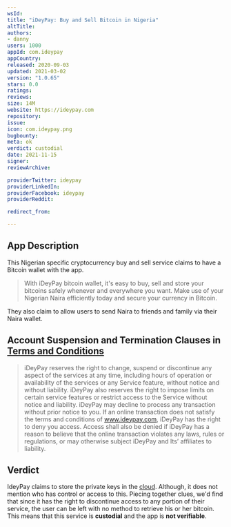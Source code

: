 ```yaml
---
wsId: 
title: "iDeyPay: Buy and Sell Bitcoin in Nigeria"
altTitle: 
authors:
- danny
users: 1000
appId: com.ideypay
appCountry: 
released: 2020-09-03
updated: 2021-03-02
version: "1.0.65"
stars: 0.0
ratings: 
reviews: 
size: 14M
website: https://ideypay.com
repository: 
issue: 
icon: com.ideypay.png
bugbounty: 
meta: ok
verdict: custodial
date: 2021-11-15
signer: 
reviewArchive:

providerTwitter: ideypay
providerLinkedIn: 
providerFacebook: ideypay
providerReddit: 

redirect_from:

---
```


## App Description

This Nigerian specific cryptocurrency buy and sell service claims to have a Bitcoin wallet with the app.

> With iDeyPay bitcoin wallet, it's easy to buy, sell and store your bitcoins safely whenever and everywhere you want. Make use of your Nigerian Naira efficiently today and secure your currency in Bitcoin.

They also claim to allow users to send Naira to friends and family via their Naira wallet.

## Account Suspension and Termination Clauses in [Terms and Conditions](https://ideypay.com/terms.html)

> iDeyPay reserves the right to change, suspend or discontinue any aspect of the services at any time, including hours of operation or availability of the services or any Service feature, without notice and without liability. iDeyPay also reserves the right to impose limits on certain service features or restrict access to the Service without notice and liability. iDeyPay may decline to process any transaction without prior notice to you. If an online transaction does not satisfy the terms and conditions of www.ideypay.com, iDeyPay has the right to deny you access. Access shall also be denied if iDeyPay has a reason to believe that the online transaction violates any laws, rules or regulations, or may otherwise subject iDeyPay and Its’ affiliates to liability.

## Verdict

IdeyPay claims to store the private keys in the [cloud](https://ideypay.com/bitcoin). Although, it does not mention who has control or access to this. Piecing together clues, we'd find that since it has the right to discontinue access to any portion of their service, the user can be left with no method to retrieve his or her bitcoin. This means that this service is **custodial** and the app is **not verifiable**.  
